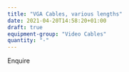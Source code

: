 ```yaml
---
title: "VGA Cables, various lengths"
date: 2021-04-20T14:58:20+01:00
draft: true
equipment-group: "Video Cables"
quantity: "-"
---
```


Enquire

